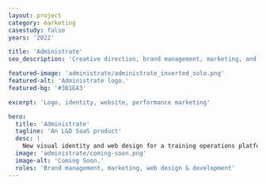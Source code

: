 ```yaml
---
layout: project
category: marketing
casestudy: false
years: '2022'

title: 'Administrate'
seo_description: 'Creative direction, brand management, marketing, and web design for a training operations SaaS company.'

featured-image: 'administrate/administrate_inverted_solo.png'
featured-alt: 'Administrate logo.'
featured-bg: '#3B1EA3'

excerpt: 'Logo, identity, website, performance marketing'

hero:
  title: 'Administrate'
  tagline: 'An L&D SaaS product'
  desc: |
    New visual identity and web design for a training operations platform.
  image: 'administrate/coming-soon.png'
  image-alt: 'Coming Soon.'
  roles: 'Brand management, marketing, web design & development'
---
```

